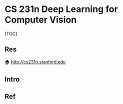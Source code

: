 # CS 231n Deep Learning for Computer Vision

[TOC]



## Res
🏠 http://cs231n.stanford.edu



## Intro


## Ref


